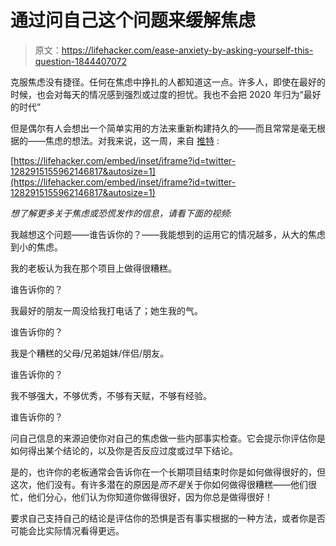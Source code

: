 # 通过问自己这个问题来缓解焦虑

> 原文：<https://lifehacker.com/ease-anxiety-by-asking-yourself-this-question-1844407072>

克服焦虑没有捷径。任何在焦虑中挣扎的人都知道这一点。许多人，即使在最好的时候，也会对每天的情况感到强烈或过度的担忧。我也不会把 2020 年归为“最好的时代”



但是偶尔有人会想出一个简单实用的方法来重新构建持久的——而且常常是毫无根据的——焦虑的想法。对我来说，这一周，来自 [推特](https://twitter.com/Nabela/status/1282915155962146817) :

 [https://lifehacker.com/embed/inset/iframe?id=twitter-1282915155962146817&autosize=1](https://lifehacker.com/embed/inset/iframe?id=twitter-1282915155962146817&autosize=1) 

*想了解更多关于焦虑或恐慌发作的信息，请看下面的视频:*

我越想这个问题——谁告诉你的？——我能想到的运用它的情况越多，从大的焦虑到小的焦虑。

我的老板认为我在那个项目上做得很糟糕。

谁告诉你的？

我最好的朋友一周没给我打电话了；她生我的气。

谁告诉你的？

我是个糟糕的父母/兄弟姐妹/伴侣/朋友。

谁告诉你的？

我不够强大，不够优秀，不够有天赋，不够有经验。

谁告诉你的？

问自己信息的来源迫使你对自己的焦虑做一些内部事实检查。它会提示你评估你是如何得出某个结论的，以及你是否反应过度或过早下结论。

是的，也许你的老板通常会告诉你在一个长期项目结束时你是如何做得很好的，但这次，他们没有。有许多潜在的原因是*而不是*关于你如何做得很糟糕——他们很忙，他们分心，他们认为你知道你做得很好，因为你总是做得很好！

要求自己支持自己的结论是评估你的恐惧是否有事实根据的一种方法，或者你是否可能会比实际情况看得更远。